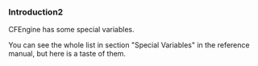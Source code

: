 ### Introduction2

CFEngine has some special variables.

You can see the whole list in section "Special Variables" in the reference manual, but here is a taste of them.

